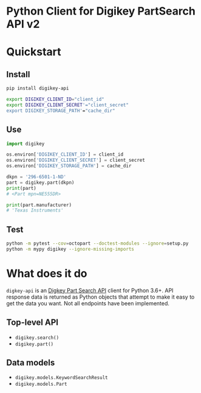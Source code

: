 Python Client for Digikey PartSearch API v2
=================================
# Quickstart

## Install

```sh
pip install digikey-api

export DIGIKEY_CLIENT_ID="client_id"
export DIGIKEY_CLIENT_SECRET'="client_secret"
export DIGIKEY_STORAGE_PATH'="cache_dir"
```

## Use

```python
import digikey

os.environ['DIGIKEY_CLIENT_ID'] = client_id
os.environ['DIGIKEY_CLIENT_SECRET'] = client_secret
os.environ['DIGIKEY_STORAGE_PATH'] = cache_dir

dkpn = '296-6501-1-ND'
part = digikey.part(dkpn)
print(part)
# <Part mpn=NE555DR>

print(part.manufacturer)
# 'Texas Instruments'
```

## Test

```sh
python -m pytest --cov=octopart --doctest-modules --ignore=setup.py
python -m mypy digikey --ignore-missing-imports
```

# What does it do

`digkey-api` is an [Digkey Part Search API](https://api-portal.digikey.com/node/8517) client for Python 3.6+. API response data is returned as Python objects that attempt to make it easy to get the data you want. Not all endpoints have been implemented.

## Top-level API
* `digikey.search()`
* `digikey.part()`

## Data models
* `digikey.models.KeywordSearchResult`
* `digikey.models.Part`
